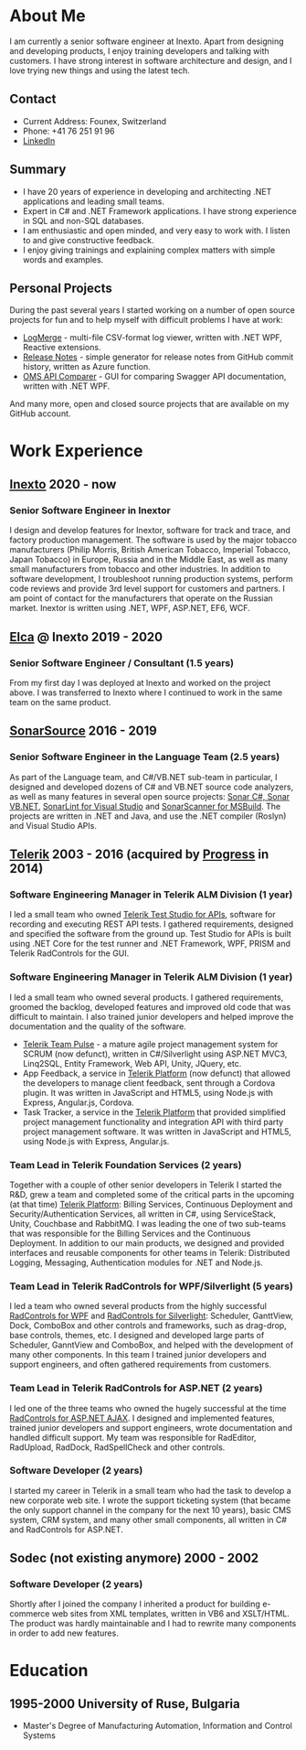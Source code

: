 # About Me

I am currently a senior software engineer at Inexto. Apart from designing and developing products, I enjoy training developers and talking with customers. I have strong interest in software architecture and design, and I love trying new things and using the latest tech.

## Contact
- Current Address: Founex, Switzerland
- Phone: +41 76 251 91 96
- [LinkedIn](https://www.linkedin.com/in/valeri-hristov-771baa131/)

## Summary
- I have 20 years of experience in developing and architecting .NET applications and leading small teams.
- Expert in C# and .NET Framework applications. I have strong experience in SQL and non-SQL databases.
- I am enthusiastic and open minded, and very easy to work with. I listen to and give constructive feedback.
- I enjoy giving trainings and explaining complex matters with simple words and examples.

## Personal Projects
During the past several years I started working on a number of open source projects for fun and to help myself with difficult problems I have at work:
- [LogMerge](https://github.com/valhristov/LogMergeRx) - multi-file CSV-format log viewer, written with .NET WPF, Reactive extensions.
- [Release Notes](https://github.com/valhristov/release-notes-generator) - simple generator for release notes from GitHub commit history, written as Azure function.
- [OMS API Comparer](https://github.com/valhristov/ApiComparer) - GUI for comparing Swagger API documentation, written with .NET WPF.

And many more, open and closed source projects that are available on my GitHub account.

# Work Experience

## [Inexto](http://www.inexto.com) 2020 - now
### Senior Software Engineer in Inextor

I design and develop features for Inextor, software for track and trace, and factory production management. The software is used by the major tobacco manufacturers (Philip Morris, British American Tobacco, Imperial Tobacco, Japan Tobacco) in Europe, Russia and in the Middle East, as well as many small manufacturers from tobacco and other industries. In addition to software development, I troubleshoot running production systems, perform code reviews and provide 3rd level support for customers and partners. I am point of contact for the manufacturers that operate on the Russian market. Inextor is written using .NET, WPF, ASP.NET, EF6, WCF.

## [Elca](http://www.elca.ch) @ Inexto 2019 - 2020
### Senior Software Engineer / Consultant (1.5 years)
From my first day I was deployed at Inexto and worked on the project above. I was transferred to Inexto where I continued to work in the same team on the same product.

## [SonarSource](http://www.sonarsource.com) 2016 - 2019
### Senior Software Engineer in the Language Team (2.5 years)
As part of the Language team, and C#/VB.NET sub-team in particular, I designed and developed dozens of C# and VB.NET source code analyzers, as well as many features in several open source projects: [Sonar C#, Sonar VB.NET](https://github.com/SonarSource/sonar-dotnet), [SonarLint for Visual Studio](https://github.com/SonarSource/sonarlint-visualstudio) and [SonarScanner for MSBuild](https://github.com/SonarSource/sonar-scanner-msbuild). The projects are written in .NET and Java, and use the .NET compiler (Roslyn) and Visual Studio APIs.

## [Telerik](http://www.telerik.com) 2003 - 2016 (acquired by [Progress](http://www.progress.com) in 2014)
### Software Engineering Manager in Telerik ALM Division (1 year)
I led a small team who owned [Telerik Test Studio for APIs](https://www.telerik.com/teststudio-apis), software for recording and executing REST API tests. I gathered requirements, designed and specified the software from the ground up. Test Studio for APIs is built using .NET Core for the test runner and .NET Framework, WPF, PRISM and Telerik RadControls for the GUI.

### Software Engineering Manager in Telerik ALM Division (1 year)
I led a small team who owned several products. I gathered requirements, groomed the backlog, developed features and improved old code that was difficult to maintain. I also trained junior developers and helped improve the documentation and the quality of the software.
- [Telerik Team Pulse](https://docs.telerik.com/teampulse/) - a mature agile project management system for SCRUM (now defunct), written in C#/Silverlight using ASP.NET MVC3, Linq2SQL, Entity Framework, Web API, Unity, JQuery, etc.
- App Feedback, a service in [Telerik Platform](https://www.telerik.com/blogs/telerik-platform-101) (now defunct) that allowed the developers to manage client feedback, sent through a Cordova plugin. It was written in JavaScript and HTML5, using Node.js with Express, Angular.js, Cordova. 
- Task Tracker, a service in the [Telerik Platform](https://www.telerik.com/blogs/telerik-platform-101) that provided simplified project management functionality and integration API with third party project management software. It was written in JavaScript and HTML5, using Node.js with Express, Angular.js. 

### Team Lead in Telerik Foundation Services (2 years)
Together with a couple of other senior developers in Telerik I started the R&D, grew a team and completed some of the critical parts in the upcoming (at that time) [Telerik Platform](https://www.telerik.com/blogs/telerik-platform-101): Billing Services, Continuous Deployment and Security/Authentication Services, all written in C#, using ServiceStack, Unity, Couchbase and RabbitMQ. I was leading the one of two sub-teams that was responsible for the Billing Services and the Continuous Deployment. In addition to our main products, we designed and provided interfaces and reusable components for other teams in Telerik: Distributed Logging, Messaging, Authentication modules for .NET and Node.js. 

### Team Lead in Telerik RadControls for WPF/Silverlight (5 years)
I led a team who owned several products from the highly successful [RadControls for WPF](https://www.telerik.com/products/wpf/overview.aspx) and [RadControls for Silverlight](https://www.telerik.com/products/silverlight/overview.aspx): Scheduler, GanttView, Dock, ComboBox and other controls and frameworks, such as drag-drop, base controls, themes, etc. I designed and developed large parts of Scheduler, GanntView and ComboBox, and helped with the development of many other components. In this team I trained junior developers and support engineers, and often gathered requirements from customers.

### Team Lead in Telerik RadControls for ASP.NET (2 years)
I led one of the three teams who owned the hugely successful at the time [RadControls for ASP.NET AJAX](https://www.telerik.com/products/aspnet-ajax.aspx). I designed and implemented features, trained junior developers and support engineers, wrote documentation and handled difficult support. My team was responsible for RadEditor, RadUpload, RadDock, RadSpellCheck and other controls. 

### Software Developer (2 years)
I started my career in Telerik in a small team who had the task to develop a new corporate web site. I wrote the support ticketing system (that became the only support channel in the company for the next 10 years), basic CMS system, CRM system, and many other small components, all written in C# and RadControls for ASP.NET.

## Sodec (not existing anymore) 2000 - 2002
### Software Developer (2 years)
Shortly after I joined the company I inherited a product for building e-commerce web sites from XML templates, written in VB6 and XSLT/HTML. The product was hardly maintainable and I had to rewrite many components in order to add new features.

# Education

## 1995-2000 University of Ruse, Bulgaria
- Master's Degree of Manufacturing Automation, Information and Control Systems



